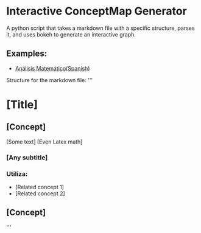 # Interactive ConceptMap Generator
A python script that takes a markdown file with a specific structure, parses it, and uses bokeh to generate an interactive graph.

## Examples:
- [Análisis Matemático(Spanish)](https://eyon42.github.io/InteractiveConceptMapGenerator/am_map.html)


Structure for the markdown file:
'''
# [Title]
## [Concept]
[Some text]
[Even Latex math]
### [Any subtitle]
### Utiliza:
- [Related concept 1]
- [Related concept 2]
## [Concept]
'''
